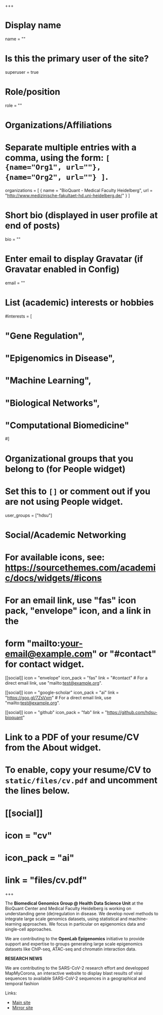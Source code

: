 +++
# Display name
name = ""

# Is this the primary user of the site?
superuser = true

# Role/position
role = ""

# Organizations/Affiliations
#   Separate multiple entries with a comma, using the form: `[ {name="Org1", url=""}, {name="Org2", url=""} ]`.
organizations = [ { name = "BioQuant - Medical Faculty Heidelberg", url = "http://www.medizinische-fakultaet-hd.uni-heidelberg.de/" } ]

# Short bio (displayed in user profile at end of posts)
bio = ""

# Enter email to display Gravatar (if Gravatar enabled in Config)
email = ""

# List (academic) interests or hobbies
#interests = [
#  "Gene Regulation",
#  "Epigenomics in Disease",
#  "Machine Learning",
#  "Biological Networks",
#  "Computational Biomedicine"
#]

# Organizational groups that you belong to (for People widget)
#   Set this to `[]` or comment out if you are not using People widget.
user_groups = ["hdsu"]

# Social/Academic Networking
# For available icons, see: https://sourcethemes.com/academic/docs/widgets/#icons
#   For an email link, use "fas" icon pack, "envelope" icon, and a link in the
#   form "mailto:your-email@example.com" or "#contact" for contact widget.

[[social]]
  icon = "envelope"
  icon_pack = "fas"
  link = "#contact"  # For a direct email link, use "mailto:test@example.org".

[[social]]
  icon = "google-scholar"
  icon_pack = "ai"
  link = "https://goo.gl/7ZsVxm"  # For a direct email link, use "mailto:test@example.org".

[[social]]
  icon = "github"
  icon_pack = "fab"
  link = "https://github.com/hdsu-bioquant"

# Link to a PDF of your resume/CV from the About widget.
# To enable, copy your resume/CV to `static/files/cv.pdf` and uncomment the lines below.
# [[social]]
#   icon = "cv"
#   icon_pack = "ai"
#   link = "files/cv.pdf"

+++

The **Biomedical Genomics Group @ Health Data Science Unit** at the BioQuant Center and Medical Faculty Heidelberg is working on understanding gene (de)regulation in disease. We develop novel methods to integrate large scale genomics datasets, using statistical and machine-learning approaches. We focus in particular on epigenomics data and single-cell approaches.

We are contributing to the **OpenLab Epigenomics** initiative to provide support and expertise to groups generating large scale epigenomics datasets like ChIP-seq, ATAC-seq and chromatin interaction data.

**RESEARCH NEWS**

We are contributing to the SARS-CoV-2 research effort and developped MapMyCorona, an interactive website to display blast results of viral sequences to available SARS-CoV-2 sequences in a geographical and temporal fashion

Links:

* [Main site](http://shiny.mapmycorona.org/)
* [Mirror site](https://hdsu-bioquant.shinyapps.io/mapmycorona/)
